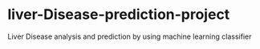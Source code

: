 # liver-Disease-prediction-project
Liver Disease analysis and prediction by using machine learning classifier
